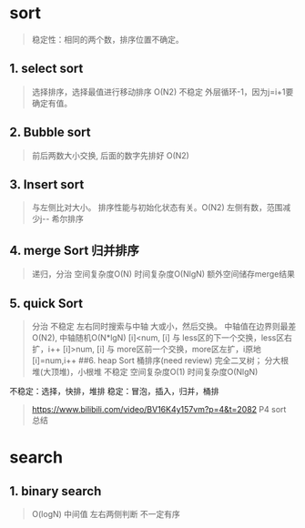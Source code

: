 # sort
> 稳定性：相同的两个数，排序位置不确定。
## 1. select sort
> 选择排序，选择最值进行移动排序 O(N2) 不稳定
> 外层循环-1，因为j=i+1要确定有值。
## 2. Bubble sort
> 前后两数大小交换, 后面的数字先排好 O(N2)
## 3. Insert sort
> 与左侧比对大小。 排序性能与初始化状态有关。O(N2)
> 左侧有数，范围减少j--
> 希尔排序
## 4. merge Sort 归并排序
>递归，分治
> 空间复杂度O(N) 时间复杂度O(NlgN)
> 额外空间储存merge结果
## 5. quick Sort
>分治 不稳定
> 左右同时搜索与中轴 大或小，然后交换。 中轴值在边界则最差O(N2), 中轴随机O(N*lgN)
>[i]<num, [i] 与 less区的下一个交换，less区右扩，i++
>[i]>num, [i] 与 more区前一个交换，more区左扩，i原地
>[i]=num,i++
##6. heap Sort 桶排序(need review)
> 完全二叉树； 分大根堆(大顶堆)，小根堆 不稳定 
> 空间复杂度O(1) 时间复杂度O(NlgN)
> 
不稳定：选择，快排，堆排
稳定：冒泡，插入，归并，桶排
> https://www.bilibili.com/video/BV16K4y157vm?p=4&t=2082
> P4 sort 总结
# search
## 1. binary search
> O(logN)
> 中间值 左右两侧判断
> 不一定有序

